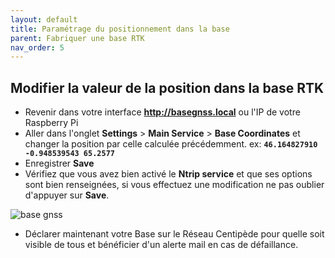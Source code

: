 ```yaml
---
layout: default
title: Paramétrage du positionnement dans la base
parent: Fabriquer une base RTK
nav_order: 5
---
```


## Modifier la valeur de la position dans la base RTK

* Revenir dans votre interface **http://basegnss.local** ou l'IP de votre Raspberry Pi
* Aller dans l'onglet **Settings** > **Main Service** > **Base Coordinates** et changer la position par celle calculée précédemment. ex: **```46.164827910 -0.948539543 65.2577```**
* Enregistrer **Save**
* Vérifiez que vous avez bien activé le **Ntrip service** et que ses options sont bien renseignées, si vous effectuez une modification ne pas oublier d'appuyer sur **Save**.


![base gnss](https://jancelin.github.io/docs-centipedeRTK/assets/images/basegnss/basegnss_position.png)

* Déclarer maintenant votre Base sur le Réseau Centipède pour quelle soit visible de tous et bénéficier d'un alerte mail en cas de défaillance.
